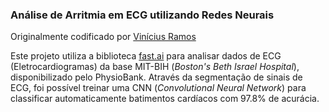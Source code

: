 ### Análise de Arritmia em ECG utilizando Redes Neurais

Originalmente codificado por [Vinícius Ramos](https://github.com/viniciusramos91)

Este projeto utiliza a biblioteca [fast.ai](https://fast.ai) para analisar dados de ECG (Eletrocardiogramas) da base MIT-BIH (_Boston's Beth Israel Hospital_), disponibilizado pelo PhysioBank. Através da segmentação de sinais de ECG, foi possível treinar uma CNN (_Convolutional Neural Network_) para classificar automaticamente batimentos cardíacos com 97.8% de acurácia.
